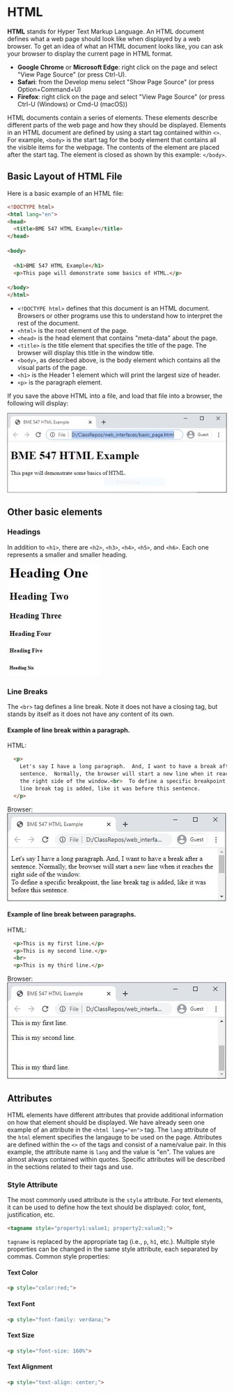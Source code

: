 # HTML
**HTML** stands for Hyper Text Markup Language.  An HTML document defines what
a web page should look like when displayed by a web browser.  To get an idea
of what an HTML document looks like, you can ask your browser to display the
current page in HTML format.  

* __Google Chrome__ or __Microsoft Edge__: right click on the page and select 
  "View Page Source" (or press Ctrl-U).
* __Safari__: from the Develop menu select "Show Page Source" (or press
  Option+Command+U)
* __Firefox__: right click on the page and select "View Page Source" (or press
  Ctrl-U (Windows) or Cmd-U (macOS))
  
HTML documents contain a series of elements.  These elements describe different
parts of the web page and how they should be displayed.  Elements in an HTML 
document are defined by using a start tag contained within `<>`.  For example, 
`<body>` is the start tag for the body element
that contains all the visible items for the webpage.  The contents of the 
element are placed after the start tag.  The element is closed as shown by this 
example:  `</body>`.

## Basic Layout of HTML File
Here is a basic example of an HTML file:
```html
<!DOCTYPE html>
<html lang="en">
<head>
  <title>BME 547 HTML Example</title>
</head>

<body>

  <h1>BME 547 HTML Example</h1>
  <p>This page will demonstrate some basics of HTML.</p>

</body>
</html>
```
* `<!DOCTYPE html>` defines that this document is an HTML document.  Browsers
  or other programs use this to understand how to interpret the rest of the 
  document.
* `<html>` is the root element of the page.
* `<head>` is the head element that contains "meta-data" about the page.
* `<title>` is the title element that specifies the title of the page.  The
  browser will display this title in the window title.  
* `<body>`, as described above, is the body element which contains all the
  visual parts of the page.
* `<h1>` is the Header 1 element which will print the largest size of header.
* `<p>` is the paragraph element.

If you save the above HTML into a file, and load that file into a browser, the
following will display:

![Basic html in browser](images/basic_html_1.JPG)

## Other basic elements
### Headings
In addition to `<h1>`, there are `<h2>`, `<h3>`, `<h4>`, `<h5>`, and `<h6>`.
Each one represents a smaller and smaller heading.

![Headings](images/headings.JPG)

### Line Breaks
The `<br>` tag defines a line break.  Note it does not have a closing tag, but
stands by itself as it does not have any content of its own.

#### Example of line break within a paragraph.
HTML:
```html
  <p>
    Let's say I have a long paragraph.  And, I want to have a break after a
    sentence.  Normally, the browser will start a new line when it reaches
    the right side of the window.<br>  To define a specific breakpoint, the
    line break tag is added, like it was before this sentence.
  </p>

```
Browser:    
![Line Break Example](images/line_break_ex_1.JPG)

#### Example of line break between paragraphs.
HTML:
```html
  <p>This is my first line.</p>
  <p>This is my second line.</p>
  <br>
  <p>This is my third line.</p>
```
Browser:  
![Line Break Example](images/line_break_ex_2.JPG)

## Attributes
HTML elements have different attributes that provide additional information on
how that element should be displayed.  We have already seen one example of an
attribute in the `<html lang="en">` tag.  The `lang` attribute of the `html`
element specifies the langauge to be used on the page.  Attributes are defined
within the `<>` of the tags and consist of a name/value pair.  In this example,
the attribute name is `lang` and the value is "en".  The values are almost
always contained within quotes.  Specific attributes will be described in the
sections related to their tags and use.

### Style Attribute

The most commonly used attribute is the `style` attribute.  For text elements,
it can be used to define how the text should be displayed:  color, font,
justification, etc.

```html
<tagname style="property1:value1; property2:value2;">
```
`tagname` is replaced by the appropriate tag (i.e., `p`, `h1`, etc.).
Multiple style properties can be changed in the same style attribute, each
separated by commas.  Common style properties:
#### Text Color
```html
<p style="color:red;">
```
#### Text Font
```html
<p style="font-family: verdana;">
```
#### Text Size
```html
<p style="font-size: 160%">
```
#### Text Alignment
```html
<p style="text-align: center;">
```